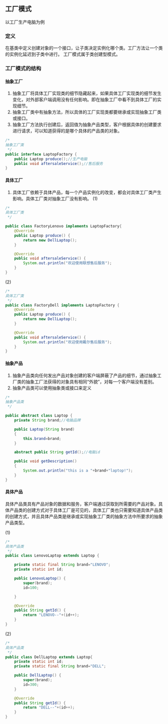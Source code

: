 ## 工厂模式
以工厂生产电脑为例

### 定义
在基类中定义创建对象的一个接口，让子类决定实例化哪个类。工厂方法让一个类的实例化延迟到子类中进行。
工厂模式属于类创建型模式。

### 工厂模式的结构
#### 抽象工厂
1. 抽象工厂将具体工厂实现类的细节隐藏起来，如果具体工厂实现类的细节发生变化，对外部客户端调用没有任何影响。即在抽象工厂中看不到具体工厂的实现细节。
2. 抽象工厂类中有抽象方法，所以具体的工厂实现类都要继承或实现抽象工厂类或接口。
3. 抽象工厂方法执行创建后，返回值为抽象产品类型，客户根据具体的创建要求进行请求，可以知道获得的是哪个具体的产品类的对象。
```java
/*
抽象工厂类
 */
public interface LaptopFactory {
    public Laptop produce();//生产电脑
    public void aftersaleService();//售后服务
}

```
#### 具体工厂
1. 具体工厂依赖于具体产品，每一个产品实例化的改变，都会对具体工厂类产生影响。具体工厂类对抽象工厂没有影响。
(1) 
```java
/*
具体工厂类
 */

public class FactoryLenovo implements LaptopFactory{
    @Override
    public Laptop produce() {
        return new DellLaptop();
    }

    @Override
    public void aftersaleService() {
        System.out.println("欢迎使用联想售后服务");
    }
}
```
(2) 
```java
/*
具体工厂类
 */
public class FactoryDell implements LaptopFactory {
    @Override
    public Laptop produce() {
        return new DellLaptop();
    }

    @Override
    public void aftersaleService() {
        System.out.println("欢迎使用戴尔售后服务");
    }
}

```
#### 抽象产品
1. 抽象产品类向任何发出产品对象创建的客户端屏蔽了产品的细节，通过抽象工厂类的抽象工厂法获得的对象具有相同“外貌”，对每一个客户端没有差别。
2. 抽象产品类可以使用抽象类或接口来定义
```java
/*
抽象产品类
 */

public abstract class Laptop {
    private String brand;//电脑品牌

    public Laptop(String brand)
    {
        this.brand=brand;
    }

    abstract public String getId();//电脑id

    public void getDescription()
    {
        System.out.println("this is a "+brand+"laptop!");
    }
}

```
#### 具体产品
具体产品类具有产品对象的数据和服务，客户端通过获取到所需要的产品对象。具体产品类的创建方式对于具体工厂是可见的，具体工厂类也只需要知道具体产品类的创建方式，并且具体产品类是继承或实现抽象工厂类的抽象方法中所要求的抽象产品类型。

(1) 
```java
/*
具体产品类
 */
public class LenovoLaptop extends Laptop {

    private static final String brand="LENOVO";
    private static int id;

    public LenovoLaptop() {
        super(brand);
        id=100;

    }

    @Override
    public String getId() {
        return "LENOVO--"+(id++);
    }
}

```
(2) 
```java
/*
具体产品类
 */
public class DellLaptop extends Laptop{
    private static int id;
    private static final String brand="DELL";

    public DellLaptop() {
        super(brand);
        id=300;
    }

    @Override
    public String getId() {
        return "DELL--"+(id++);
    }
}

```
